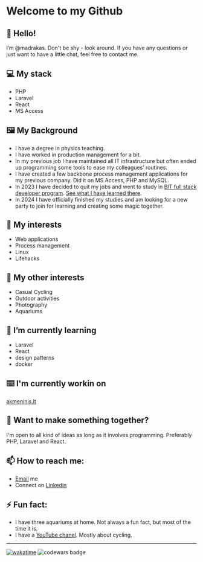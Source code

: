 # Welcome to my Github

## 👋 Hello!
I’m @madrakas. Don't be shy - look around. If you have any questions or just want to have a little chat, feel free to contact me.

## 💻 My stack
- PHP
- Laravel
- React
- MS Access

## 🖼️ My Background


* I have a degree in physics teaching.
* I have worked in production management for a bit.
* In my previous job I have maintained all IT infrastructure but often ended up programming some tools to ease my colleagues’ routines.
* I have created a few backbone process management applications for my previous company. Did it on MS Access, PHP and MySQL.
* In 2023 I have decided to quit my jobs and went to study in [BIT full stack developer program](https://bit.lt/studijos/full-stack-kursai/). [See what I have learned there](https://github.com/madrakas/madrakas/blob/main/BIT.md).
* In 2024 I have officially finished my studies and am looking for a new party to join for learning and creating some magic together.

## 👀 My interests

- Web applications
- Process management 
- Linux
- Lifehacks

## 🚴 My other interests

- Casual Cycling
- Outdoor activities
- Photography
- Aquariums

## 🌱 I’m currently learning 

- Laravel
- React
- design patterns
- docker

## ⌨️ I'm currently workin on

[akmeninis.lt](https://github.com/madrakas/akmeninis.lt)

## 💞️ Want to make something together?

I'm open to all kind of ideas as long as it involves programming. Preferably PHP, Laravel and React.

## 📫 How to reach me:
- [Email](mailto:arvydas.simbelis@gmail.com) me
- Connect on [Linkedin](https://linkedin.com/in/arvydas-%C5%A1imbelis-0a7311213)

## ⚡ Fun fact:
- I have three aquariums at home. Not always a fun fact, but most of the time it is.
- I have a [YouTube chanel](https://www.youtube.com/channel/UCH9TsIT7W8Jl0vXMjRJZjAg). Mostly about cycling.

<!---
madrakas/madrakas is a ✨ special ✨ repository because its `README.md` (this file) appears on your GitHub profile.
You can click the Preview link to take a look at your changes.
--->
---
[![wakatime](https://wakatime.com/badge/user/188fbb29-67ff-406f-80dd-1502bdc9b0ab.svg)](https://wakatime.com/@188fbb29-67ff-406f-80dd-1502bdc9b0ab) ![codewars badge](https://www.codewars.com/users/madrakas/badges/micro)
